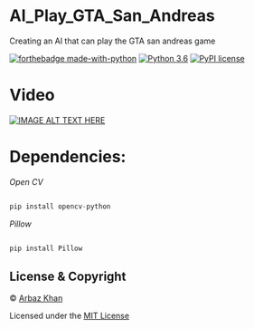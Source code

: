 # AI_Play_GTA_San_Andreas
Creating an AI that can play the GTA san andreas game



[![forthebadge made-with-python](http://ForTheBadge.com/images/badges/made-with-python.svg)](https://www.python.org/)                  [![Python 3.6](https://img.shields.io/badge/python-3.6-blue.svg)](https://www.python.org/downloads/release/python-360/)          [![PyPI license](https://img.shields.io/pypi/l/ansicolortags.svg)](https://pypi.python.org/pypi/ansicolortags/)


# Video
[![IMAGE ALT TEXT HERE](https://img.youtube.com/vi/skvWN7gNB88/0.jpg)](https://www.youtube.com/watch?v=skvWN7gNB88)

# Dependencies:

*Open CV*
```python

pip install opencv-python
```
*Pillow*
```python

pip install Pillow
```


## License & Copyright
© [Arbaz Khan](https://arbazkhan4712.github.io/Contact.html)

Licensed under the [MIT License](License)

